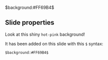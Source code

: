 $background:#FF69B4$

## Slide properties

Look at this shiny `hot-pink` background!

It has been added on this slide with this `$` syntax:

```
$background:#FF69B4$
```
